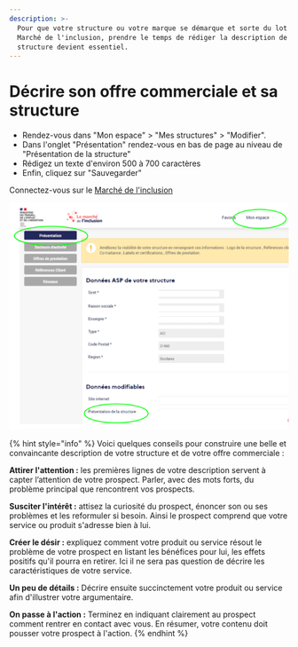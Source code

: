 ```yaml
---
description: >-
  Pour que votre structure ou votre marque se démarque et sorte du lot sur le
  Marché de l'inclusion, prendre le temps de rédiger la description de votre
  structure devient essentiel.
---
```


# Décrire son offre commerciale et sa structure

* Rendez-vous dans "Mon espace" &gt; "Mes structures" &gt; "Modifier".
* Dans l'onglet "Présentation" rendez-vous en bas de page au niveau de "Présentation de la structure" 
* Rédigez un texte d'environ 500 à 700 caractères
* Enfin, cliquez sur "Sauvegarder"

Connectez-vous sur le [Marché de l'inclusion](https://lemarche.inclusion.beta.gouv.fr/)

![](../../.gitbook/assets/image%20%28123%29.png)

{% hint style="info" %}
Voici quelques conseils pour construire une belle et convaincante description de votre structure et de votre offre commerciale :

**Attirer l'attention :** les premières lignes de votre description servent à capter l’attention de votre prospect. Parler, avec des mots forts, du problème principal que rencontrent vos prospects. 

**Susciter l'intérêt :** attisez la curiosité du prospect, énoncer son ou ses problèmes et les reformuler si besoin. Ainsi le prospect comprend que votre service ou produit s'adresse bien à lui.

**Créer le désir :** expliquez comment votre produit ou service résout le problème de votre prospect en listant les bénéfices pour lui, les effets positifs qu'il pourra en retirer. Ici il ne sera pas question de décrire les caractéristiques de votre service. 

**Un peu de détails :** Décrire ensuite succinctement votre produit ou service afin d'illustrer votre argumentaire.

**On passe à l'action :** Terminez en indiquant clairement au prospect comment rentrer en contact avec vous. En résumer, votre contenu doit pousser votre prospect à l'action.
{% endhint %}

